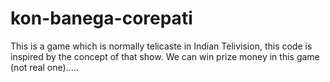 # kon-banega-corepati
This is a game which is normally telicaste in Indian Telivision, this code is inspired by the concept of that show. We can win prize money in this game (not real one).....
